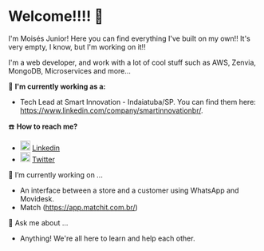 # Welcome!!!! 👋

I'm Moisés Junior! Here you can find everything I've built on my own!! It's very empty, I know, but I'm working on it!!

I'm a web developer, and work with a lot of cool stuff such as AWS, Zenvia, MongoDB, Microservices and more...
  
:office: **I'm currently working as a:**
  - Tech Lead at Smart Innovation - Indaiatuba/SP. You can find them here: https://www.linkedin.com/company/smartinnovationbr/.
   
:phone: **How to reach me?**
  - <img src="https://user-images.githubusercontent.com/39142084/87230133-05492300-c384-11ea-89cb-ac46e4103b75.png" heigth="20" width="20"> [Linkedin](https://www.linkedin.com/in/mois%C3%A9s-junior-798354146/)
  - <img src="https://user-images.githubusercontent.com/39142084/154871908-6183be3f-dd99-4725-b4f5-c0c3d40ac26e.png" height="20" width="20"> [Twitter](https://twitter.com/nemmoises)


🔭 I’m currently working on ...
  - An interface between a store and a customer using WhatsApp and Movidesk.
  - Match<IT> (https://app.matchit.com.br/)

💬 Ask me about ...
  - Anything! We're all here to learn and help each other.
<!--
**moisesjunior/moisesjunior** is a ✨ _special_ ✨ repository because its `README.md` (this file) appears on your GitHub profile.

Here are some ideas to get you started:

- 🔭 I’m currently working on ...
- 🌱 I’m currently learning ...
- 👯 I’m looking to collaborate on ...
- 🤔 I’m looking for help with ...
- 💬 Ask me about ...
- 📫 How to reach me: ...
- 😄 Pronouns: ...
- ⚡ Fun fact: ...
-->
